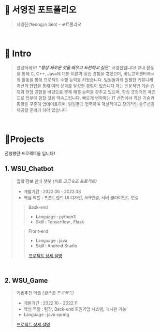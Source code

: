 # 📜 서영진 포트폴리오

> 서영진(Yeongjin Seo) - 포트폴리오

<br>

# 👋 Intro

> 안녕하세요! ***"항상 새로운 것을 배우고 도전하고 싶은"*** 서영진입니다!
> 교내 활동을 통해 C, C++, Java에 대한 이론과 실습 경험을 쌓았으며, 비트교육센터에서의 활동을 통해 프로젝트 수행 능력을 키웠습니다. 팀원들과의 원활한 커뮤니케이션과 협업을 통해 여러 성과를 달성한 경험이 있습니다
> 저는 전문적인 기술 습득과 현업 경험을 바탕으로 문제 해결 능력을 갖추고 있으며, 항상 긍정적인 마인드로 업무에 임할 것을 약속드립니다. 빠르게 변화하는 IT 산업에서 최신 기술과 동향을 꾸준히 업데이트하며, 팀원들과 협력하여 혁신적이고 창의적인 솔루션을 제공할 준비가 되어 있습니다

<br />

# 📝Projects
진행했던 프로젝트들 입니다!  

## 1. WSU_Chatbot

> 입학 정보 안내 챗봇 _(비트 고급 8조 프로젝트)_
>
> - 개발기간 : 2022.06 - 2022.08
> - 핵심 역할 : 프론트엔드 UI 디자인, API연결, 서버 클라이언트 연결 
>
>> Back-end
>> - Language : python3  
>> - Skill : Tensorflow , Flask 
>
>> Front-end
>> - Language : java
>> - Skill : Android Studio
>>
>> [프로젝트 상세 설명](https://github.com/SYoungwfl/WSU_Chatbot_Project/tree/master)

<br />

## 2. WSU_Game

> 게임추천 어플 _(캡스톤 프로젝트)_
>
> - 개발기간 : 2022.10 - 2022.11
> - 핵심 역할 : 팀장, Back-end 회원가입 시스템, 게시판 기능
> - Language : java spring
>
> [프로젝트 상세 설명](https://github.com/SYoungwfl/Let-the-game-begin-Wsu/tree/main/BackEnd-master)
